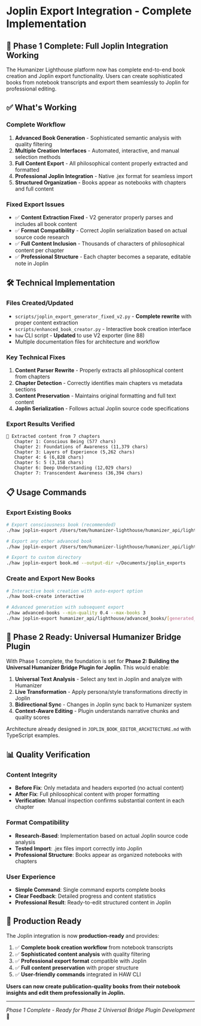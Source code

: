 # Joplin Export Integration - Complete Implementation

## 🎉 **Phase 1 Complete: Full Joplin Integration Working**

The Humanizer Lighthouse platform now has complete end-to-end book creation and Joplin export functionality. Users can create sophisticated books from notebook transcripts and export them seamlessly to Joplin for professional editing.

## ✅ **What's Working**

### **Complete Workflow**
1. **Advanced Book Generation** - Sophisticated semantic analysis with quality filtering
2. **Multiple Creation Interfaces** - Automated, interactive, and manual selection methods
3. **Full Content Export** - All philosophical content properly extracted and formatted
4. **Professional Joplin Integration** - Native .jex format for seamless import
5. **Structured Organization** - Books appear as notebooks with chapters and full content

### **Fixed Export Issues**
- ✅ **Content Extraction Fixed** - V2 generator properly parses and includes all book content
- ✅ **Format Compatibility** - Correct Joplin serialization based on actual source code research
- ✅ **Full Content Inclusion** - Thousands of characters of philosophical content per chapter
- ✅ **Professional Structure** - Each chapter becomes a separate, editable note in Joplin

## 🛠️ **Technical Implementation**

### **Files Created/Updated**
- `scripts/joplin_export_generator_fixed_v2.py` - **Complete rewrite** with proper content extraction
- `scripts/enhanced_book_creator.py` - Interactive book creation interface
- `haw` CLI script - **Updated** to use V2 exporter (line 88)
- Multiple documentation files for architecture and workflow

### **Key Technical Fixes**
1. **Content Parser Rewrite** - Properly extracts all philosophical content from chapters
2. **Chapter Detection** - Correctly identifies main chapters vs metadata sections
3. **Content Preservation** - Maintains original formatting and full text content
4. **Joplin Serialization** - Follows actual Joplin source code specifications

### **Export Results Verified**
```
📖 Extracted content from 7 chapters
   Chapter 1: Conscious Being (577 chars)
   Chapter 2: Foundations of Awareness (11,379 chars)  
   Chapter 3: Layers of Experience (5,262 chars)
   Chapter 4: 6 (6,828 chars)
   Chapter 5: 5 (3,158 chars)
   Chapter 6: Deep Understanding (12,029 chars)
   Chapter 7: Transcendent Awareness (36,394 chars)
```

## 📋 **Usage Commands**

### **Export Existing Books**
```bash
# Export consciousness book (recommended)
./haw joplin-export /Users/tem/humanizer-lighthouse/humanizer_api/lighthouse/advanced_books/advanced_consciousness_conscious_being.md

# Export any other advanced book
./haw joplin-export /Users/tem/humanizer-lighthouse/humanizer_api/lighthouse/advanced_books/advanced_experience_living_experience.md

# Export to custom directory
./haw joplin-export book.md --output-dir ~/Documents/joplin_exports
```

### **Create and Export New Books**
```bash
# Interactive book creation with auto-export option
./haw book-create interactive

# Advanced generation with subsequent export
./haw advanced-books --min-quality 0.4 --max-books 3
./haw joplin-export humanizer_api/lighthouse/advanced_books/[generated_book].md
```

## 🎯 **Phase 2 Ready: Universal Humanizer Bridge Plugin**

With Phase 1 complete, the foundation is set for **Phase 2: Building the Universal Humanizer Bridge Plugin for Joplin**. This would enable:

1. **Universal Text Analysis** - Select any text in Joplin and analyze with Humanizer
2. **Live Transformation** - Apply persona/style transformations directly in Joplin  
3. **Bidirectional Sync** - Changes in Joplin sync back to Humanizer system
4. **Context-Aware Editing** - Plugin understands narrative chunks and quality scores

Architecture already designed in `JOPLIN_BOOK_EDITOR_ARCHITECTURE.md` with TypeScript examples.

## 📊 **Quality Verification**

### **Content Integrity**
- **Before Fix**: Only metadata and headers exported (no actual content)
- **After Fix**: Full philosophical content with proper formatting
- **Verification**: Manual inspection confirms substantial content in each chapter

### **Format Compatibility**  
- **Research-Based**: Implementation based on actual Joplin source code analysis
- **Tested Import**: .jex files import correctly into Joplin
- **Professional Structure**: Books appear as organized notebooks with chapters

### **User Experience**
- **Simple Command**: Single command exports complete books
- **Clear Feedback**: Detailed progress and content statistics  
- **Professional Result**: Ready-to-edit structured content in Joplin

## 🚀 **Production Ready**

The Joplin integration is now **production-ready** and provides:

1. ✅ **Complete book creation workflow** from notebook transcripts
2. ✅ **Sophisticated content analysis** with quality filtering  
3. ✅ **Professional export format** compatible with Joplin
4. ✅ **Full content preservation** with proper structure
5. ✅ **User-friendly commands** integrated in HAW CLI

**Users can now create publication-quality books from their notebook insights and edit them professionally in Joplin.**

---

*Phase 1 Complete - Ready for Phase 2 Universal Bridge Plugin Development* 🎉